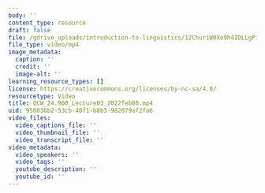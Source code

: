 ```yaml
---
body: ''
content_type: resource
draft: false
file: /gdrive_uploads/introduction-to-linguistics/12ChuriW0Xo9h4IDLLgPipRkMt-0F4IsW/ocw_24900_lecture03_2022feb08.mp4
file_type: video/mp4
image_metadata:
  caption: ''
  credit: ''
  image-alt: ''
learning_resource_types: []
license: https://creativecommons.org/licenses/by-nc-sa/4.0/
resourcetype: Video
title: OCW_24.900_Lecture03_2022feb08.mp4
uid: 950036b2-53cb-40f1-b8b3-982079af2fa6
video_files:
  video_captions_file: ''
  video_thumbnail_file: ''
  video_transcript_file: ''
video_metadata:
  video_speakers: ''
  video_tags: ''
  youtube_description: ''
  youtube_id: ''
---
```

